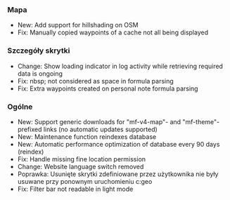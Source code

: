 
### Mapa
- New: Add support for hillshading on OSM
- Fix: Manually copied waypoints of a cache not all being displayed

### Szczegóły skrytki
- Change: Show loading indicator in log activity while retrieving required data is ongoing
- Fix: nbsp; not considered as space in formula parsing
- Fix: Extra waypoints created on personal note formula parsing

### Ogólne
- New: Support generic downloads for "mf-v4-map"- and "mf-theme"-prefixed links (no automatic updates supported)
- New: Maintenance function reindexes database
- New: Automatic performance optimization of database every 90 days (reindex)
- Fix: Handle missing fine location permission
- Change: Website language switch removed
- Poprawka: Usunięte skrytki zdefiniowane przez użytkownika nie były usuwane przy ponownym uruchomieniu c:geo
- Fix: Filter bar not readable in light mode
